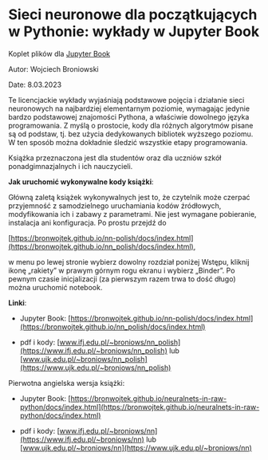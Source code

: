 # Sieci neuronowe dla początkujących w Pythonie: wykłady w Jupyter Book

Koplet plików dla [Jupyter Book](https://beta.jupyterbook.org/intro.html)

Autor: Wojciech Broniowski

Date:  8.03.2023


Te licencjackie wykłady wyjaśniają podstawowe pojęcia i działanie sieci neuronowych na najbardziej elementarnym poziomie, wymagając jedynie bardzo podstawowej znajomości Pythona, a właściwie dowolnego języka programowania. Z myślą o prostocie, kody dla różnych algorytmów pisane są od podstaw, tj. bez użycia dedykowanych bibliotek wyższego poziomu. W ten sposób można dokładnie śledzić wszystkie etapy programowania.

Książka przeznaczona jest dla studentów oraz dla uczniów szkół ponadgimnazjalnych i ich nauczycieli.


**Jak uruchomić wykonywalne kody książki**:

Główną zaletą książek wykonywalnych jest to, że czytelnik może czerpać przyjemność z samodzielnego uruchamiania kodów źródłowych, modyfikowania ich i zabawy z parametrami. Nie jest wymagane pobieranie, instalacja ani konfiguracja. Po prostu przejdź do

[https://bronwojtek.github.io/nn-polish/docs/index.html](https://bronwojtek.github.io/nn_polish/docs/index.html),

w menu po lewej stronie wybierz dowolny rozdział poniżej Wstępu, kliknij ikonę „rakiety” w prawym górnym rogu ekranu i wybierz „Binder”. Po pewnym czasie inicjalizacji (za pierwszym razem trwa to dość długo) można uruchomić notebook.

**Linki**:

- Jupyter Book: 
[https://bronwojtek.github.io/nn-polish/docs/index.html](https://bronwojtek.github.io/nn_polish/docs/index.html)

- pdf i kody: [www.ifj.edu.pl/~broniows/nn_polish](https://www.ifj.edu.pl/~broniows/nn_polish) lub [www.ujk.edu.pl/~broniows/nn_polish](https://www.ujk.edu.pl/~broniows/nn_polish)

Pierwotna angielska wersja książki:

- Jupyter Book: 
[https://bronwojtek.github.io/neuralnets-in-raw-python/docs/index.html](https://bronwojtek.github.io/neuralnets-in-raw-python/docs/index.html)

- pdf i kody: [www.ifj.edu.pl/~broniows/nn](https://www.ifj.edu.pl/~broniows/nn) lub [www.ujk.edu.pl/~broniows/nn](https://www.ujk.edu.pl/~broniows/nn)

